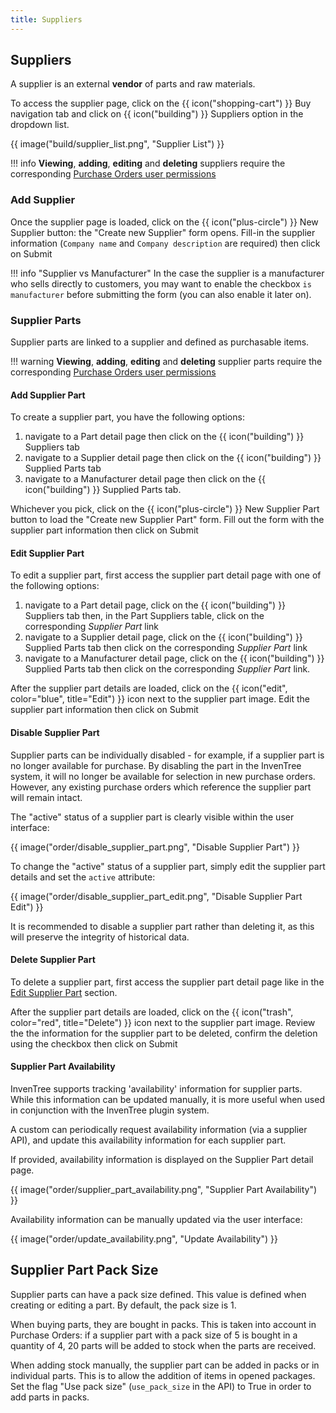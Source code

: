 ```yaml
---
title: Suppliers
---
```



## Suppliers

A supplier is an external **vendor** of parts and raw materials.

To access the supplier page, click on the <span class="badge inventree nav main">{{ icon("shopping-cart") }} Buy</span> navigation tab and click on <span class="badge inventree nav main">{{ icon("building") }} Suppliers</span> option in the dropdown list.

{{ image("build/supplier_list.png", "Supplier List") }}

!!! info
    **Viewing**, **adding**, **editing** and **deleting** suppliers require the corresponding [Purchase Orders user permissions](../settings/permissions.md)

### Add Supplier

Once the supplier page is loaded, click on the <span class="badge inventree add">{{ icon("plus-circle") }} New Supplier</span> button: the "Create new Supplier" form opens. Fill-in the supplier information (`Company name` and `Company description` are required) then click on <span class="badge inventree confirm">Submit</span>

!!! info "Supplier vs Manufacturer"
    In the case the supplier is a manufacturer who sells directly to customers, you may want to enable the checkbox `is manufacturer` before submitting the form (you can also enable it later on).

### Supplier Parts

Supplier parts are linked to a supplier and defined as purchasable items.

!!! warning
    **Viewing**, **adding**, **editing** and **deleting** supplier parts require the corresponding [Purchase Orders user permissions](../settings/permissions.md)

#### Add Supplier Part

To create a supplier part, you have the following options:

1. navigate to a Part detail page then click on the <span class="badge inventree nav side">{{ icon("building") }} Suppliers</span> tab
0. navigate to a Supplier detail page then click on the <span class="badge inventree nav side">{{ icon("building") }} Supplied Parts</span> tab
0. navigate to a Manufacturer detail page then click on the <span class="badge inventree nav side">{{ icon("building") }} Supplied Parts</span> tab.

Whichever you pick, click on the <span class="badge inventree add">{{ icon("plus-circle") }} New Supplier Part</span> button to load the "Create new Supplier Part" form. Fill out the form with the supplier part information then click on <span class="badge inventree confirm">Submit</span>

#### Edit Supplier Part

To edit a supplier part, first access the supplier part detail page with one of the following options:

1. navigate to a Part detail page, click on the <span class="badge inventree nav side">{{ icon("building") }} Suppliers</span> tab then, in the <span class="badge inventree nav main">Part Suppliers</span> table, click on the corresponding _Supplier Part_ link
0. navigate to a Supplier detail page, click on the <span class="badge inventree nav side">{{ icon("building") }} Supplied Parts</span> tab then click on the corresponding _Supplier Part_ link
0. navigate to a Manufacturer detail page, click on the <span class="badge inventree nav side">{{ icon("building") }} Supplied Parts</span> tab then click on the corresponding _Supplier Part_ link.

After the supplier part details are loaded, click on the {{ icon("edit", color="blue", title="Edit") }} icon next to the supplier part image. Edit the supplier part information then click on <span class="badge inventree confirm">Submit</span>

#### Disable Supplier Part

Supplier parts can be individually disabled - for example, if a supplier part is no longer available for purchase. By disabling the part in the InvenTree system, it will no longer be available for selection in new purchase orders. However, any existing purchase orders which reference the supplier part will remain intact.

The "active" status of a supplier part is clearly visible within the user interface:

{{ image("order/disable_supplier_part.png", "Disable Supplier Part") }}

To change the "active" status of a supplier part, simply edit the supplier part details and set the `active` attribute:

{{ image("order/disable_supplier_part_edit.png", "Disable Supplier Part Edit") }}

It is recommended to disable a supplier part rather than deleting it, as this will preserve the integrity of historical data.

#### Delete Supplier Part

To delete a supplier part, first access the supplier part detail page like in the [Edit Supplier Part](#edit-supplier-part) section.

After the supplier part details are loaded, click on the {{ icon("trash", color="red", title="Delete") }} icon next to the supplier part image. Review the the information for the supplier part to be deleted, confirm the deletion using the checkbox then click on <span class="badge inventree confirm">Submit</span>

#### Supplier Part Availability

InvenTree supports tracking 'availability' information for supplier parts. While this information can be updated manually, it is more useful when used in conjunction with the InvenTree plugin system.

A custom can periodically request availability information (via a supplier API), and update this availability information for each supplier part.

If provided, availability information is displayed on the Supplier Part detail page.

{{ image("order/supplier_part_availability.png", "Supplier Part Availability") }}

Availability information can be manually updated via the user interface:

{{ image("order/update_availability.png", "Update Availability") }}

## Supplier Part Pack Size

Supplier parts can have a pack size defined. This value is defined when creating or editing a part. By default, the pack size is 1.

When buying parts, they are bought in packs. This is taken into account in Purchase Orders: if a supplier part with a pack size of 5 is bought in a quantity of 4, 20 parts will be added to stock when the parts are received.

When adding stock manually, the supplier part can be added in packs or in individual parts. This is to allow the addition of items in opened packages. Set the flag "Use pack size" (`use_pack_size` in the API) to True in order to add parts in packs.
